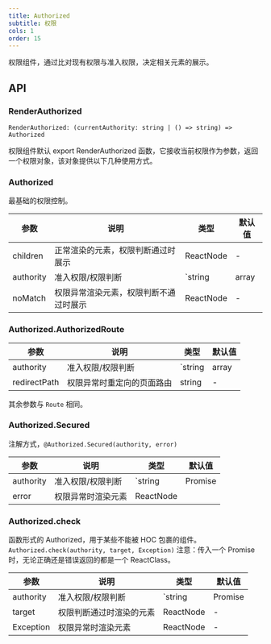 ```yaml
---
title: Authorized
subtitle: 权限
cols: 1
order: 15
---
```


权限组件，通过比对现有权限与准入权限，决定相关元素的展示。

## API

### RenderAuthorized

`RenderAuthorized: (currentAuthority: string | () => string) => Authorized`

权限组件默认 export RenderAuthorized 函数，它接收当前权限作为参数，返回一个权限对象，该对象提供以下几种使用方式。

### Authorized

最基础的权限控制。

| 参数 | 说明 | 类型 | 默认值 |
| --- | --- | --- | --- |
| children | 正常渲染的元素，权限判断通过时展示 | ReactNode | - |
| authority | 准入权限/权限判断 | `string | array | Promise | (currentAuthority) => boolean | Promise` | - |
| noMatch | 权限异常渲染元素，权限判断不通过时展示 | ReactNode | - |

### Authorized.AuthorizedRoute

| 参数 | 说明 | 类型 | 默认值 |
| --- | --- | --- | --- |
| authority | 准入权限/权限判断 | `string | array | Promise | (currentAuthority) => boolean | Promise` | - |
| redirectPath | 权限异常时重定向的页面路由 | string | - |

其余参数与 `Route` 相同。

### Authorized.Secured

注解方式，`@Authorized.Secured(authority, error)`

| 参数 | 说明 | 类型 | 默认值 |
| --- | --- | --- | --- |
| authority | 准入权限/权限判断 | `string | Promise | (currentAuthority) => boolean | Promise` | - |
| error | 权限异常时渲染元素 | ReactNode | <Exception type="403" /> |

### Authorized.check

函数形式的 Authorized，用于某些不能被 HOC 包裹的组件。 `Authorized.check(authority, target, Exception)` 注意：传入一个 Promise 时，无论正确还是错误返回的都是一个 ReactClass。

| 参数 | 说明 | 类型 | 默认值 |
| --- | --- | --- | --- |
| authority | 准入权限/权限判断 | `string | Promise | (currentAuthority) => boolean | Promise` | - |
| target | 权限判断通过时渲染的元素 | ReactNode | - |
| Exception | 权限异常时渲染元素 | ReactNode | - |
